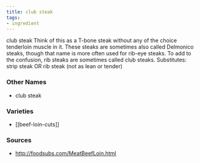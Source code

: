 ```yaml
---
title: club steak
tags:
- ingredient
---
```

club steak Think of this as a T-bone steak without any of the choice tenderloin muscle in it. These steaks are sometimes also called Delmonico steaks, though that name is more often used for rib-eye steaks. To add to the confusion, rib steaks are sometimes called club steaks. Substitutes: strip steak OR rib steak (not as lean or tender)

### Other Names

* club steak

### Varieties

* [[beef-loin-cuts]]

### Sources
* http://foodsubs.com/MeatBeefLoin.html
